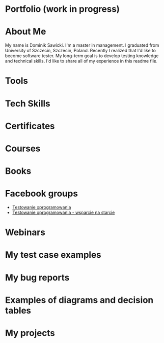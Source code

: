 # Portfolio (work in progress)

# About Me
My name is Dominik Sawicki. I'm a master in management. I graduated from 
University of Szczecin, Szczecin, Poland. Recently I realized that I'd like to become software tester. My long-term goal is to develop testing knowledge and technical skills. I'd like to share all of my experience in this readme file.

# Tools

# Tech Skills

# Certificates

# Courses

# Books

# Facebook groups
* [Testowanie oprogramowania](https://www.facebook.com/groups/TestowanieOprogramowania/)
* [Testowanie oprogramowania - wsparcie na starcie](https://www.facebook.com/groups/testeroprogramowania/)
# Webinars

# My test case examples

# My bug reports

# Examples of diagrams and decision tables

# My projects
